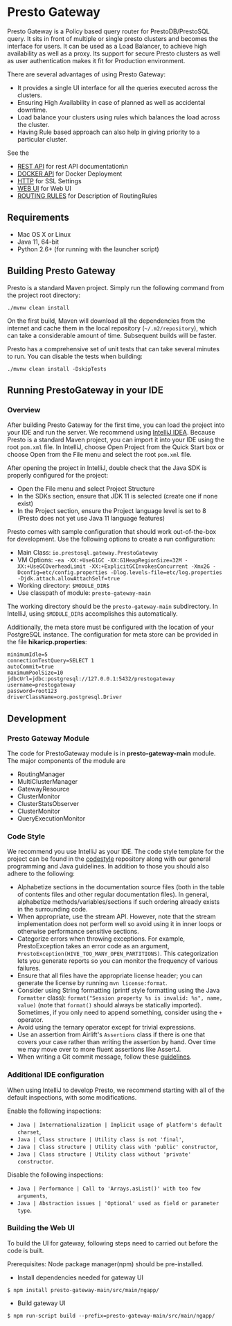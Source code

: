 # Presto Gateway
Presto Gateway is a Policy based query router for PrestoDB/PrestoSQL query. 
It sits in front of multiple or single presto clusters and becomes the interface for users. 
It can be used as a Load Balancer, to achieve high availability  as well as a proxy. Its support for secure Presto clusters as well
as user authentication makes it fit for Production environment. 

There are several advantages of using Presto Gateway:
- It provides a single UI interface for all the queries executed across the clusters.
- Ensuring High Availability in case of planned as well as accidental downtime.
- Load balance your clusters using rules which balances the load across the cluster.
- Having Rule based approach can also help in giving priority to a particular cluster. 


See the 
- [REST API](https://github.com/falarica/presto-gateway/blob/master/presto-gateway-docs/rest_apis.md) for rest API documentation\n
- [DOCKER API](https://github.com/falarica/presto-gateway/blob/master/presto-gateway-docs/docker.md) for Docker Deployment
- [HTTP](https://github.com/falarica/presto-gateway/blob/master/presto-gateway-docs/https.md) for SSL Settings
- [WEB UI](https://github.com/falarica/presto-gateway/blob/master/presto-gateway-docs/prestoui.md) for Web UI
- [ROUTING RULES](https://github.com/falarica/presto-gateway/blob/master/presto-gateway-docs/routingrules.md) for Description of RoutingRules

## Requirements

* Mac OS X or Linux
* Java 11, 64-bit
* Python 2.6+ (for running with the launcher script)

## Building Presto Gateway

Presto is a standard Maven project. Simply run the following command from the project root directory:

    ./mvnw clean install

On the first build, Maven will download all the dependencies from the internet and cache them in the local repository (`~/.m2/repository`), which can take a considerable amount of time. Subsequent builds will be faster.

Presto has a comprehensive set of unit tests that can take several minutes to run. You can disable the tests when building:

    ./mvnw clean install -DskipTests

## Running PrestoGateway in your IDE

### Overview

After building Presto Gateway for the first time, you can load the project into your IDE and run the server. We recommend using [IntelliJ IDEA](http://www.jetbrains.com/idea/). Because Presto is a standard Maven project, you can import it into your IDE using the root `pom.xml` file. In IntelliJ, choose Open Project from the Quick Start box or choose Open from the File menu and select the root `pom.xml` file.

After opening the project in IntelliJ, double check that the Java SDK is properly configured for the project:

* Open the File menu and select Project Structure
* In the SDKs section, ensure that JDK 11 is selected (create one if none exist)
* In the Project section, ensure the Project language level is set to 8 (Presto does not yet use Java 11 language features)

Presto comes with sample configuration that should work out-of-the-box for development. Use the following options to create a run configuration:

* Main Class: `io.prestosql.gateway.PrestoGateway`
* VM Options: `-ea -XX:+UseG1GC -XX:G1HeapRegionSize=32M -XX:+UseGCOverheadLimit -XX:+ExplicitGCInvokesConcurrent -Xmx2G -Dconfig=etc/config.properties -Dlog.levels-file=etc/log.properties -Djdk.attach.allowAttachSelf=true`
* Working directory: `$MODULE_DIR$`
* Use classpath of module: `presto-gateway-main`

The working directory should be the `presto-gateway-main` subdirectory. In IntelliJ, using `$MODULE_DIR$` accomplishes this automatically.
   
Additionally, the meta store must be configured with the location of your PostgreSQL instance. The configuration
for meta store can be provided in the file **hikaricp.properties**:
    
    minimumIdle=5
    connectionTestQuery=SELECT 1
    autoCommit=true
    maximumPoolSize=10
    jdbcUrl=jdbc:postgresql://127.0.0.1:5432/prestogateway
    username=prestogateway
    password=root123
    driverClassName=org.postgresql.Driver

## Development

### Presto Gateway Module
The code for PrestoGateway module is in **presto-gateway-main** module.
The major components of the module are 
- RoutingManager
- MultiClusterManager
- GatewayResource
- ClusterMonitor
- ClusterStatsObserver
- ClusterMonitor
- QueryExecutionMonitor


### Code Style

We recommend you use IntelliJ as your IDE. The code style template for the project can be found in the [codestyle](https://github.com/airlift/codestyle) repository along with our general programming and Java guidelines. In addition to those you should also adhere to the following:

* Alphabetize sections in the documentation source files (both in the table of contents files and other regular documentation files). In general, alphabetize methods/variables/sections if such ordering already exists in the surrounding code.
* When appropriate, use the stream API. However, note that the stream implementation does not perform well so avoid using it in inner loops or otherwise performance sensitive sections.
* Categorize errors when throwing exceptions. For example, PrestoException takes an error code as an argument, `PrestoException(HIVE_TOO_MANY_OPEN_PARTITIONS)`. This categorization lets you generate reports so you can monitor the frequency of various failures.
* Ensure that all files have the appropriate license header; you can generate the license by running `mvn license:format`.
* Consider using String formatting (printf style formatting using the Java `Formatter` class): `format("Session property %s is invalid: %s", name, value)` (note that `format()` should always be statically imported). Sometimes, if you only need to append something, consider using the `+` operator.
* Avoid using the ternary operator except for trivial expressions.
* Use an assertion from Airlift's `Assertions` class if there is one that covers your case rather than writing the assertion by hand. Over time we may move over to more fluent assertions like AssertJ.
* When writing a Git commit message, follow these [guidelines](https://chris.beams.io/posts/git-commit/).

### Additional IDE configuration

When using IntelliJ to develop Presto, we recommend starting with all of the default inspections,
with some modifications.

Enable the following inspections:

- ``Java | Internationalization | Implicit usage of platform's default charset``,
- ``Java | Class structure | Utility class is not 'final'``,
- ``Java | Class structure | Utility class with 'public' constructor``,
- ``Java | Class structure | Utility class without 'private' constructor``.

Disable the following inspections:

- ``Java | Performance | Call to 'Arrays.asList()' with too few arguments``,
- ``Java | Abstraction issues | 'Optional' used as field or parameter type``.

### Building the Web UI
To build the UI for gateway, following steps need to carried out before the code is built. 

Prerequisites:  Node package manager(npm) should be pre-installed. 

- Install dependencies needed for gateway UI
```
$ npm install presto-gateway-main/src/main/ngapp/
```
- Build gateway UI
```
$ npm run-script build --prefix=presto-gateway-main/src/main/ngapp/ 
``` 
